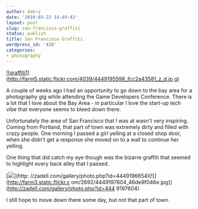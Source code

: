 ```yaml
---
author: dakry
date: '2010-03-23 14:49:43'
layout: post
slug: san-francisco-graffiti
status: publish
title: San Francisco Graffiti
wordpress_id: '420'
categories:
- photography
---
```


[![graffiti1](http://farm5.static.flickr.com/4039/4449195598_fcc2a43581_z_d.jp
g)](http://zadell.com/gallery/photo.php?id=4449195598)

A couple of weeks ago I had an opportunity to go down to the bay area for a
photography gig while attending the Game Developers Conference. There is a lot
that I love about the Bay Area - in particular I love the start-up tech vibe
that everyone seems to bleed down there.

Unfortunately the area of San Francisco that I was at wasn't very inspiring.
Coming from Portland, that part of town was extremely dirty and filled with
crazy people. One morning I passed a girl yelling at a closed shop door, when
she didn't get a response she moved on to a wall to continue her yelling.

One thing that did catch my eye though was the bizarre graffiti that seemed to
highlight every back alley that I passed.

[![](http://farm5.static.flickr.com/4045/4449196654_9f47e8fc50_z_d.jpg)](http:
//zadell.com/gallery/photo.php?id=4449196654)[![](http://farm3.static.flickr.c
om/2692/4449197604_46de9f046e.jpg)](http://zadell.com/gallery/photo.php?id=444
9197604)

I still hope to move down there some day, but not that part of town.

